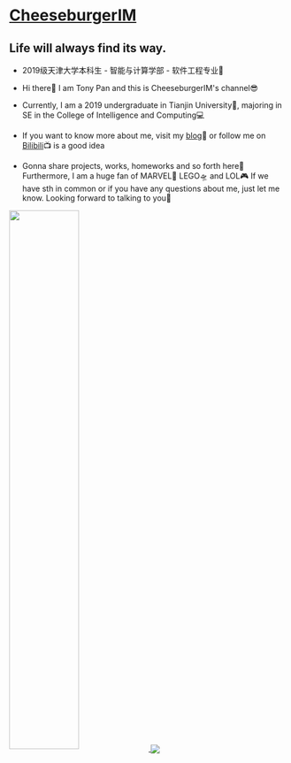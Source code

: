 # <a href="https://PanYizhe" target="_target">CheeseburgerIM</a>

## Life will always find its way.

- 2019级天津大学本科生 - 智能与计算学部 - 软件工程专业🐍

- Hi there👋 I am Tony Pan and this is CheeseburgerIM's channel😎

- Currently, I am a 2019 undergraduate in Tianjin University🏫, majoring in SE in the College of  Intelligence and Computing💻

- If you want to know more about me, visit my [blog](https://panyizhe.com)📱 or follow me on [Bilibili](https://space.bilibili.com/588552300)📺 is a good idea

- Gonna share projects, works, homeworks and so forth here📖 Furthermore, I am a huge fan of MARVEL🌌 LEGO🛸 and LOL🎮 If we have sth in common or if you have any questions about me, just let me know. Looking forward to talking to you🚀

<a href="https://github.com/anuraghazra/github-readme-stats">
  <img align="center"  src="https://github-readme-stats.vercel.app/api?username=CheeseburgerIM&count_private=true&show_icons=true&theme=gotham&show_owner=true" style="width:50% !important " />
</a>
<a href="https://github.com/anuraghazra/github-readme-stats">
  <img align="center"  src="https://github-readme-stats.vercel.app/api/top-langs/?username=CheeseburgerIM&theme=gotham&layout=compact&hide=html" />
</a>
